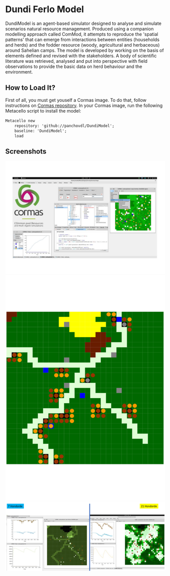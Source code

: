 # Dundi Ferlo Model

DundiModel is an agent-based simulator designed to analyse and simulate scenarios natural resource management. Produced using a companion modelling approach called ComMod, it attempts to reproduce the 'spatial patterns' that can emerge from interactions between entities (households and herds) and the fodder resource (woody, agricultural and herbaceous) around Sahelian camps. The model is developed by working on the basis of elements defined and revised with the stakeholders. A body of scientific literature was retrieved, analysed and put into perspective with field observations to provide the basic data on herd behaviour and the environment.


## How to Load It?

First of all, you must get youself a Cormas image. To do that, follow instructions on [Cormas repository](https://github.com/cormas/cormas?tab=readme-ov-file#standard-installation).
In your Cormas image, run the following Metacello script to install the model:

```st
Metacello new
    repository: 'github://panchovdl/DundiModel';
    baseline: 'DundiModel';
    load
```

## Screenshots

![](img/screenshot1.jpg)
![](img/screenshot2.png)
![](img/screenshot3.png)
